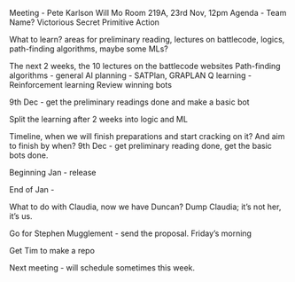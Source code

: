 Meeting -
Pete
Karlson
Will
Mo
Room 219A, 23rd Nov, 12pm
Agenda - 
Team Name?
Victorious Secret
Primitive Action

What to learn? areas for preliminary reading, lectures on battlecode, logics, path-finding algorithms, maybe some MLs?

The next 2 weeks, the 10 lectures on the battlecode websites
Path-finding algorithms - general 
AI planning - SATPlan, GRAPLAN
Q learning - Reinforcement learning
Review winning bots

9th Dec - get the preliminary readings done and make a basic bot

Split the learning after 2 weeks into logic and ML

Timeline, when we will finish preparations and start cracking on it? And aim to finish by when?
9th Dec - get preliminary reading done, get the basic bots done.
 
Beginning Jan - release

End of Jan -

What to do with Claudia, now we have Duncan?
Dump Claudia; it’s not her, it’s us. 

Go for Stephen Mugglement  - send the proposal. Friday’s morning

Get Tim to make a repo 

Next meeting - will schedule sometimes this week.
